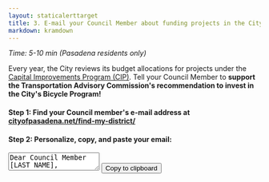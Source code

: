 ```yaml
---
layout: staticalerttarget
title: 3. E-mail your Council Member about funding projects in the City's Bicycle Master Plan!
markdown: kramdown
---
```

*Time: 5-10 min (Pasadena residents only)*

Every year, the City reviews its budget allocations for projects under the [Capital Improvements Program (CIP)](https://ww5.cityofpasadena.net/public-works/engineering-and-construction/capital-improvement-program/). Tell your Council Member to **support the Transportation Advisory Commission's recommendation to invest in the City's Bicycle Program!**

#### Step 1: Find your Council member's e-mail address at [cityofpasadena.net/find-my-district/](https://cityofpasadena.net/find-my-district/)

#### Step 2: Personalize, copy, and paste your email:
<div class="container">
<textarea id="TACLetter">
Dear Council Member [LAST NAME],

My name is [NAME], and I live and vote in your district. 

I am writing in support of the Transportation Advisory Commission's Spring 2019 request for additional funding for Pasadena's Bicycle Program. The Commission recommended an increase in funding this fiscal year to $360,000 and the involvement of bicycle and other active transportation users in the design and implementation of the project, which includes completion of the Roseways network, updating the City Bicycle Map, and prioritizing education efforts.

[OPTIONAL] I care about safer streets because...[STATE YOUR REASONS]

Thank you,

[NAME]
[ADDRESS or ZIP]</textarea>
<button id="TACButton" data-clipboard-target="#TACLetter">Copy to clipboard</button>
</div>
<script src="https://cdnjs.cloudflare.com/ajax/libs/clipboard.js/2.0.0/clipboard.min.js"></script>
<script>new ClipboardJS('#TACButton');</script>
